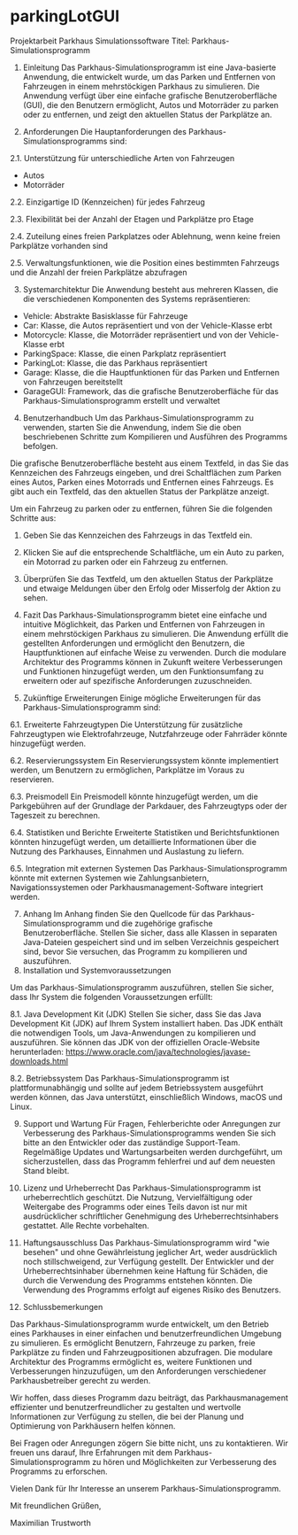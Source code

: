 # parkingLotGUI
Projektarbeit Parkhaus Simulationssoftware
Titel: Parkhaus-Simulationsprogramm

1. Einleitung
Das Parkhaus-Simulationsprogramm ist eine Java-basierte Anwendung, die entwickelt wurde, um das Parken und Entfernen von Fahrzeugen in einem mehrstöckigen Parkhaus zu simulieren. Die Anwendung verfügt über eine einfache grafische Benutzeroberfläche (GUI), die den Benutzern ermöglicht, Autos und Motorräder zu parken oder zu entfernen, und zeigt den aktuellen Status der Parkplätze an.

2. Anforderungen
Die Hauptanforderungen des Parkhaus-Simulationsprogramms sind:

2.1. Unterstützung für unterschiedliche Arten von Fahrzeugen
- Autos
- Motorräder

2.2. Einzigartige ID (Kennzeichen) für jedes Fahrzeug

2.3. Flexibilität bei der Anzahl der Etagen und Parkplätze pro Etage

2.4. Zuteilung eines freien Parkplatzes oder Ablehnung, wenn keine freien Parkplätze vorhanden sind

2.5. Verwaltungsfunktionen, wie die Position eines bestimmten Fahrzeugs und die Anzahl der freien Parkplätze abzufragen

3. Systemarchitektur
Die Anwendung besteht aus mehreren Klassen, die die verschiedenen Komponenten des Systems repräsentieren:

- Vehicle: Abstrakte Basisklasse für Fahrzeuge
- Car: Klasse, die Autos repräsentiert und von der Vehicle-Klasse erbt
- Motorcycle: Klasse, die Motorräder repräsentiert und von der Vehicle-Klasse erbt
- ParkingSpace: Klasse, die einen Parkplatz repräsentiert
- ParkingLot: Klasse, die das Parkhaus repräsentiert
- Garage: Klasse, die die Hauptfunktionen für das Parken und Entfernen von Fahrzeugen bereitstellt
- GarageGUI: Framework, das die grafische Benutzeroberfläche für das Parkhaus-Simulationsprogramm erstellt und verwaltet

4. Benutzerhandbuch
Um das Parkhaus-Simulationsprogramm zu verwenden, starten Sie die Anwendung, indem Sie die oben beschriebenen Schritte zum Kompilieren und Ausführen des Programms befolgen.

Die grafische Benutzeroberfläche besteht aus einem Textfeld, in das Sie das Kennzeichen des Fahrzeugs eingeben, und drei Schaltflächen zum Parken eines Autos, Parken eines Motorrads und Entfernen eines Fahrzeugs. Es gibt auch ein Textfeld, das den aktuellen Status der Parkplätze anzeigt.

Um ein Fahrzeug zu parken oder zu entfernen, führen Sie die folgenden Schritte aus:

1. Geben Sie das Kennzeichen des Fahrzeugs in das Textfeld ein.
2. Klicken Sie auf die entsprechende Schaltfläche, um ein Auto zu parken, ein Motorrad zu parken oder ein Fahrzeug zu entfernen.
3. Überprüfen Sie das Textfeld, um den aktuellen Status der Parkplätze und etwaige Meldungen über den Erfolg oder Misserfolg der Aktion zu sehen.

5. Fazit
Das Parkhaus-Simulationsprogramm bietet eine einfache und intuitive Möglichkeit, das Parken und Entfernen von Fahrzeugen in einem mehrstöckigen Parkhaus zu simulieren. Die Anwendung erfüllt die gestellten Anforderungen und ermöglicht den Benutzern, die Hauptfunktionen auf einfache Weise zu verwenden. Durch die modulare Architektur des Programms können in Zukunft weitere Verbesserungen und Funktionen hinzugefügt werden, um den Funktionsumfang zu erweitern oder auf spezifische Anforderungen zuzuschneiden.

6. Zukünftige Erweiterungen
Einige mögliche Erweiterungen für das Parkhaus-Simulationsprogramm sind:

6.1. Erweiterte Fahrzeugtypen
Die Unterstützung für zusätzliche Fahrzeugtypen wie Elektrofahrzeuge, Nutzfahrzeuge oder Fahrräder könnte hinzugefügt werden.

6.2. Reservierungssystem
Ein Reservierungssystem könnte implementiert werden, um Benutzern zu ermöglichen, Parkplätze im Voraus zu reservieren.

6.3. Preismodell
Ein Preismodell könnte hinzugefügt werden, um die Parkgebühren auf der Grundlage der Parkdauer, des Fahrzeugtyps oder der Tageszeit zu berechnen.

6.4. Statistiken und Berichte
Erweiterte Statistiken und Berichtsfunktionen könnten hinzugefügt werden, um detaillierte Informationen über die Nutzung des Parkhauses, Einnahmen und Auslastung zu liefern.

6.5. Integration mit externen Systemen
Das Parkhaus-Simulationsprogramm könnte mit externen Systemen wie Zahlungsanbietern, Navigationssystemen oder Parkhausmanagement-Software integriert werden.

7. Anhang
Im Anhang finden Sie den Quellcode für das Parkhaus-Simulationsprogramm und die zugehörige grafische Benutzeroberfläche. Stellen Sie sicher, dass alle Klassen in separaten Java-Dateien gespeichert sind und im selben Verzeichnis gespeichert sind, bevor Sie versuchen, das Programm zu kompilieren und auszuführen.
8. Installation und Systemvoraussetzungen

Um das Parkhaus-Simulationsprogramm auszuführen, stellen Sie sicher, dass Ihr System die folgenden Voraussetzungen erfüllt:

8.1. Java Development Kit (JDK)
Stellen Sie sicher, dass Sie das Java Development Kit (JDK) auf Ihrem System installiert haben. Das JDK enthält die notwendigen Tools, um Java-Anwendungen zu kompilieren und auszuführen. Sie können das JDK von der offiziellen Oracle-Website herunterladen: https://www.oracle.com/java/technologies/javase-downloads.html

8.2. Betriebssystem
Das Parkhaus-Simulationsprogramm ist plattformunabhängig und sollte auf jedem Betriebssystem ausgeführt werden können, das Java unterstützt, einschließlich Windows, macOS und Linux.

9. Support und Wartung
Für Fragen, Fehlerberichte oder Anregungen zur Verbesserung des Parkhaus-Simulationsprogramms wenden Sie sich bitte an den Entwickler oder das zuständige Support-Team. Regelmäßige Updates und Wartungsarbeiten werden durchgeführt, um sicherzustellen, dass das Programm fehlerfrei und auf dem neuesten Stand bleibt.

10. Lizenz und Urheberrecht
Das Parkhaus-Simulationsprogramm ist urheberrechtlich geschützt. Die Nutzung, Vervielfältigung oder Weitergabe des Programms oder eines Teils davon ist nur mit ausdrücklicher schriftlicher Genehmigung des Urheberrechtsinhabers gestattet. Alle Rechte vorbehalten.

11. Haftungsausschluss
Das Parkhaus-Simulationsprogramm wird "wie besehen" und ohne Gewährleistung jeglicher Art, weder ausdrücklich noch stillschweigend, zur Verfügung gestellt. Der Entwickler und der Urheberrechtsinhaber übernehmen keine Haftung für Schäden, die durch die Verwendung des Programms entstehen könnten. Die Verwendung des Programms erfolgt auf eigenes Risiko des Benutzers.
12. Schlussbemerkungen

Das Parkhaus-Simulationsprogramm wurde entwickelt, um den Betrieb eines Parkhauses in einer einfachen und benutzerfreundlichen Umgebung zu simulieren. Es ermöglicht Benutzern, Fahrzeuge zu parken, freie Parkplätze zu finden und Fahrzeugpositionen abzufragen. Die modulare Architektur des Programms ermöglicht es, weitere Funktionen und Verbesserungen hinzuzufügen, um den Anforderungen verschiedener Parkhausbetreiber gerecht zu werden.

Wir hoffen, dass dieses Programm dazu beiträgt, das Parkhausmanagement effizienter und benutzerfreundlicher zu gestalten und wertvolle Informationen zur Verfügung zu stellen, die bei der Planung und Optimierung von Parkhäusern helfen können.

Bei Fragen oder Anregungen zögern Sie bitte nicht, uns zu kontaktieren. Wir freuen uns darauf, Ihre Erfahrungen mit dem Parkhaus-Simulationsprogramm zu hören und Möglichkeiten zur Verbesserung des Programms zu erforschen.

Vielen Dank für Ihr Interesse an unserem Parkhaus-Simulationsprogramm.

Mit freundlichen Grüßen,

Maximilian Trustworth


